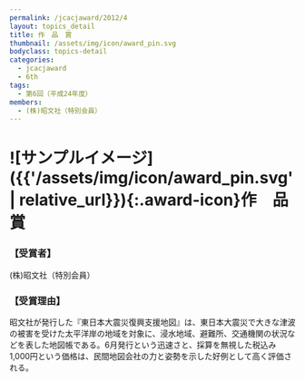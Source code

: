 ```yaml
---
permalink: /jcacjaward/2012/4
layout: topics_detail
title: 作　品　賞
thumbnail: /assets/img/icon/award_pin.svg
bodyclass: topics-detail
categories:
  - jcacjaward
  - 6th
tags:
  - 第6回（平成24年度）
members:
  - (株)昭文社（特別会員）
---
```


# ![サンプルイメージ]({{'/assets/img/icon/award_pin.svg' | relative_url}}){:.award-icon}作　品　賞

### 【受賞者】

(株)昭文社（特別会員）

### 【受賞理由】

昭文社が発行した『東日本大震災復興支援地図』は、東日本大震災で大きな津波の被害を受けた太平洋岸の地域を対象に、浸水地域、避難所、交通機関の状況などを表した地図帳である。6月発行という迅速さと、採算を無視した税込み1,000円という価格は、民間地図会社の力と姿勢を示した好例として高く評価される。
